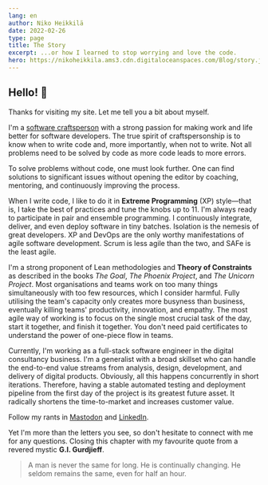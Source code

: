 ```yaml
---
lang: en
author: Niko Heikkilä
date: 2022-02-26
type: page
title: The Story
excerpt: ...or how I learned to stop worrying and love the code.
hero: https://nikoheikkila.ams3.cdn.digitaloceanspaces.com/Blog/story.jpg
---
```


## Hello! 🖖

Thanks for visiting my site. Let me tell you a bit about myself.

I'm a [software craftsperson](/blog/death-of-the-production-line-and-factory-workers-attitude) with a strong passion for making work and life better for software developers. The true spirit of craftspersonship is to know when to write code and, more importantly, when not to write. Not all problems need to be solved by code as more code leads to more errors.

To solve problems without code, one must look further. One can find solutions to significant issues without opening the editor by coaching, mentoring, and continuously improving the process.

When I write code, I like to do it in **Extreme Programming** (XP) style—that is, I take the best of practices and tune the knobs up to 11. I'm always ready to participate in pair and ensemble programming. I continuously integrate, deliver, and even deploy software in tiny batches. Isolation is the nemesis of great developers. XP and DevOps are the only worthy manifestations of agile software development. Scrum is less agile than the two, and SAFe is the least agile.

I'm a strong proponent of Lean methodologies and **Theory of Constraints** as described in the books _The Goal_, _The Phoenix Project_, and _The Unicorn Project_. Most organisations and teams work on too many things simultaneously with too few resources, which I consider harmful. Fully utilising the team's capacity only creates more busyness than business, eventually killing teams' productivity, innovation, and empathy. The most agile way of working is to focus on the single most crucial task of the day, start it together, and finish it together. You don't need paid certificates to understand the power of one-piece flow in teams.

Currently, I'm working as a full-stack software engineer in the digital consultancy business. I'm a generalist with a broad skillset who can handle the end-to-end value streams from analysis, design, development, and delivery of digital products. Obviously, all this happens concurrently in short iterations. Therefore, having a stable automated testing and deployment pipeline from the first day of the project is its greatest future asset. It radically shortens the time-to-market and increases customer value.

Follow my rants in [Mastodon](https://mastodon.technology/@nikoheikkila) and [LinkedIn](https://www.linkedin.com/in/nikoheikkila/).

Yet I'm more than the letters you see, so don't hesitate to connect with me for any questions. Closing this chapter with my favourite quote from a revered mystic **G.I. Gurdjieff**.

<!--alex ignore-->

> A man is never the same for long. He is continually changing. He seldom remains the same, even for half an hour.
